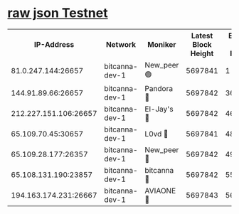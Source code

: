 [raw json Testnet](https://rpc-check.bcat.stavr.tech/bcat/rpc-bcat-result.json)
=


<table><tr><th>IP-Address</th><th>Network</th><th>Moniker</th><th>Latest Block Height</th><th>Earliest Block Height</th><th>Catching Up</th><th>Tx Index</th><th>Voting Power</th><th>Scan Time</th></tr><tr><td>81.0.247.144:26657</td><td>bitcanna-dev-1</td><td>New_peer 🟢</td><td>5697841</td><td>1</td><td>False</td><td>on</td><td>0</td><td>2023-12-27T08:34:08.452764398UTC</td></tr><tr><td>144.91.89.66:26657</td><td>bitcanna-dev-1</td><td>Pandora 🔴</td><td>5697842</td><td>3675711</td><td>False</td><td>on</td><td>2096387</td><td>2023-12-27T08:34:18.371063649UTC</td></tr><tr><td>212.227.151.106:26657</td><td>bitcanna-dev-1</td><td>El-Jay's 🔴</td><td>5697842</td><td>4670391</td><td>False</td><td>on</td><td>2218164</td><td>2023-12-27T08:34:15.232505674UTC</td></tr><tr><td>65.109.70.45:30657</td><td>bitcanna-dev-1</td><td>L0vd 🔴</td><td>5697841</td><td>4828155</td><td>False</td><td>on</td><td>7920</td><td>2023-12-27T08:34:08.812578183UTC</td></tr><tr><td>65.109.28.177:26357</td><td>bitcanna-dev-1</td><td>New_peer 🔴</td><td>5697842</td><td>4952911</td><td>False</td><td>on</td><td>2237067</td><td>2023-12-27T08:34:15.603318499UTC</td></tr><tr><td>65.108.131.190:23857</td><td>bitcanna-dev-1</td><td>bitcanna 🔴</td><td>5697842</td><td>5597842</td><td>False</td><td>off</td><td>82368</td><td>2023-12-27T08:34:15.948981132UTC</td></tr><tr><td>194.163.174.231:26667</td><td>bitcanna-dev-1</td><td>AVIAONE 🔴</td><td>5697843</td><td>5691771</td><td>False</td><td>on</td><td>1949865</td><td>2023-12-27T08:34:20.714942553UTC</td></tr></table>